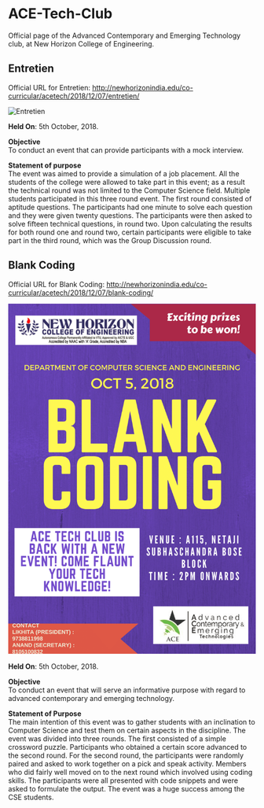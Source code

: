 # **ACE-Tech-Club**
Official page of the Advanced Contemporary and Emerging Technology club, at New Horizon College of Engineering.

## **Entretien**
Official URL for Entretien:
http://newhorizonindia.edu/co-curricular/acetech/2018/12/07/entretien/


![Entretien](screenshots/ep.png)

**Held On**: 5th October, 2018.

**Objective**  
To conduct an event that can provide participants with a mock interview.

**Statement of purpose**  
The event was aimed to provide a simulation of a job placement. All the students of the college were allowed to take part in this event; as a result the technical round was not limited to the Computer Science field. Multiple students participated in this three round event. The first round consisted of aptitude questions. The participants had one minute to solve each question and they were given twenty questions. The participants were then asked to solve fifteen technical questions, in round two. Upon calculating the results for both round one and round two, certain participants were eligible to take part in the third round, which was the Group Discussion round.

## **Blank Coding**
Official URL for Blank Coding:
http://newhorizonindia.edu/co-curricular/acetech/2018/12/07/blank-coding/

![Blank Coding](screenshots/bcp.png)

**Held On**: 5th October, 2018.

**Objective**  
To conduct an event that will serve an informative purpose with regard to advanced contemporary and emerging technology.

**Statement of Purpose**  
The main intention of this event was to gather students with an inclination to Computer Science and test them on certain aspects in the discipline. The event was divided into three rounds. The first consisted of a simple crossword puzzle. Participants who obtained a certain score advanced to the second round. For the second round, the participants were randomly paired and asked to work together on a pick and speak activity. Members who did fairly well moved on to the next round which involved using coding skills. The participants were all presented with code snippets and were asked to formulate the output. The event was a huge success among the CSE students.


